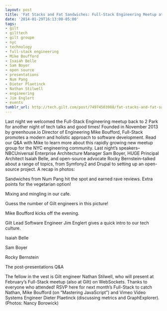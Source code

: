 ```yaml
---
layout: post
title: 'Fat Stacks and Fat Sandwiches: Full-Stack Engineering Meetup at Gilt'
date: '2014-01-29T16:13:00-05:00'
tags:
- gilt
- gilttech
- gilt groupe
- nyc
- technology
- full-stack engineering
- Mike Boufford
- Isaiah Belle
- Sam Boyer
- open source
- presentations
- Num Pang
- Dieter Plaetinck
- Nathan Stilwell
- engineering
- Jim Englert
- events
tumblr_url: http://tech.gilt.com/post/74974503988/fat-stacks-and-fat-sandwiches-full-stack
---
```


Last night we welcomed the Full-Stack Engineering meetup back to 2 Park for another night of tech talks and good times! Founded in November 2013 by greenhouse.io Director of Engineering Mike Boufford, Full-Stack promotes a modern and holistic approach to software development. Read our Q&A with Mike to learn more about this rapidly growing new meetup group for the NYC engineering community.
Last night’s speakers–NBCUniversal Enterprise Architecture Manager Sam Boyer, HUGE Principal Architect Isaiah Belle, and open-source advocate Rocky Bernstein–talked about a range of topics, from Symfony2 and Drupal to setting up an open-source project. A recap in photos:

Sandwiches from Num Pang hit the spot and earned rave reviews. Extra points for the vegetarian option!

Mixing and mingling in our cafe.

Guess the number of Gilt engineers in this picture!  

Mike Boufford kicks off the evening.


Gilt Lead Software Engineer Jim Englert gives a quick intro to our tech culture.

Isaiah Belle

Sam Boyer

Rocky Bernstein

The post-presentations Q&A

The fellow in the vest is Gilt engineer Nathan Stilwell, who will present at February’s Full-Stack meetup (also at Gilt) on WebSockets. 
Thanks to everyone who attended! RSVP here for next month’s Full-Stack to catch Nathan, Mike Boufford (on “Mastering JavaScript”) and Vimeo Video Systems Engineer Dieter Plaetinck (discussing metrics and GraphExplorer).
(Photos: Nancy Borowick)
